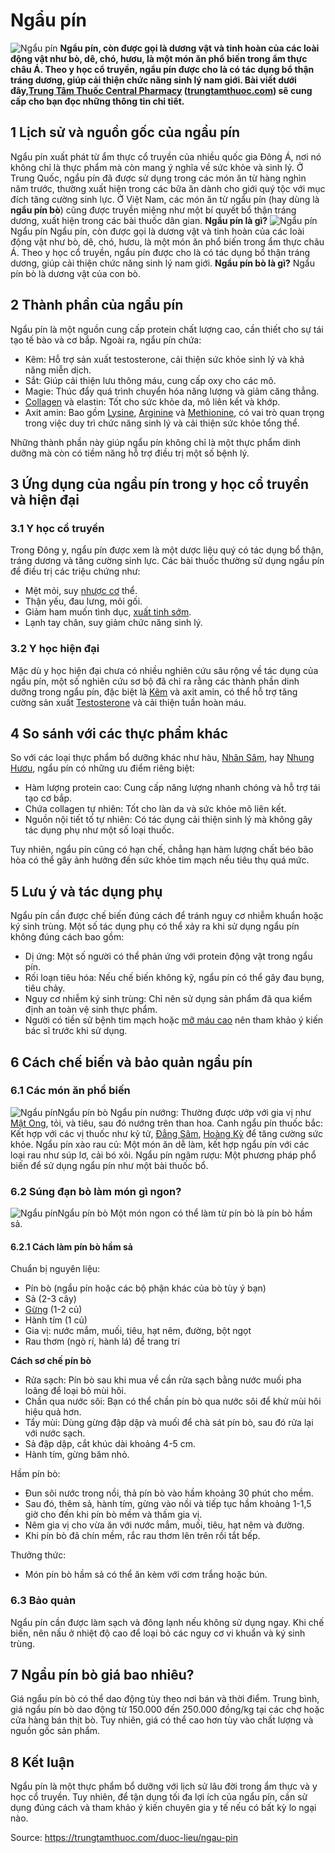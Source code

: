 # Ngẩu pín

![Ngẩu pín](https://trungtamthuoc.com/images/others/ngau-pin-1-5255.jpg)
**Ngẩu pín, còn được gọi là dương vật và tinh hoàn của các loài động vật như bò, dê, chó, hươu, là một món ăn phổ biến trong ẩm thực châu Á. Theo y học cổ truyền, ngẩu pín được cho là có tác dụng bổ thận tráng dương, giúp cải thiện chức năng sinh lý nam giới. Bài viết dưới đây,[Trung Tâm Thuốc Central Pharmacy](https://trungtamthuoc.com/ "Trung Tâm Thuốc Central Pharmacy") ([trungtamthuoc.com](https://trungtamthuoc.com/ "trungtamthuoc.com")) sẽ cung cấp cho bạn đọc những thông tin chi tiết.**
##  1 Lịch sử và nguồn gốc của ngẩu pín
Ngẩu pín xuất phát từ ẩm thực cổ truyền của nhiều quốc gia Đông Á, nơi nó không chỉ là thực phẩm mà còn mang ý nghĩa về sức khỏe và sinh lý. Ở Trung Quốc, ngẩu pín đã được sử dụng trong các món ăn từ hàng nghìn năm trước, thường xuất hiện trong các bữa ăn dành cho giới quý tộc với mục đích tăng cường sinh lực. Ở Việt Nam, các món ăn từ ngẩu pín (hay dùng là **ngẩu pín bò**) cũng được truyền miệng như một bí quyết bổ thận tráng dương, xuất hiện trong các bài thuốc dân gian.
**Ngẩu pín là gì?**
![Ngẩu pín](https://trungtamthuoc.com/images/item/ngau-pin-3.jpg)Ngẩu pín
Ngẩu pín, còn được gọi là dương vật và tinh hoàn của các loài động vật như bò, dê, chó, hươu, là một món ăn phổ biến trong ẩm thực châu Á. Theo y học cổ truyền, ngẩu pín được cho là có tác dụng bổ thận tráng dương, giúp cải thiện chức năng sinh lý nam giới. **Ngẩu pín bò là gì?** Ngẩu pín bò là dương vật của con bò. 
##  2 Thành phần của ngẩu pín
Ngẩu pín là một nguồn cung cấp protein chất lượng cao, cần thiết cho sự tái tạo tế bào và cơ bắp. Ngoài ra, ngẩu pín chứa:
  * Kẽm: Hỗ trợ sản xuất testosterone, cải thiện sức khỏe sinh lý và khả năng miễn dịch.
  * Sắt: Giúp cải thiện lưu thông máu, cung cấp oxy cho các mô.
  * Magie: Thúc đẩy quá trình chuyển hóa năng lượng và giảm căng thẳng.
  * [Collagen](https://trungtamthuoc.com/hoat-chat/collagen "Collagen") và elastin: Tốt cho sức khỏe da, mô liên kết và khớp.
  * Axit amin: Bao gồm [Lysine](https://trungtamthuoc.com/hoat-chat/lysine "Lysine"), [Arginine](https://trungtamthuoc.com/hoat-chat/arginine "Arginine") và [Methionine](https://trungtamthuoc.com/hoat-chat/methionine "Methionine"), có vai trò quan trọng trong việc duy trì chức năng sinh lý và cải thiện sức khỏe tổng thể.


Những thành phần này giúp ngẩu pín không chỉ là một thực phẩm dinh dưỡng mà còn có tiềm năng hỗ trợ điều trị một số bệnh lý.
##  3 Ứng dụng của ngẩu pín trong y học cổ truyền và hiện đại
### 3.1 Y học cổ truyền
Trong Đông y, ngẩu pín được xem là một dược liệu quý có tác dụng bổ thận, tráng dương và tăng cường sinh lực. Các bài thuốc thường sử dụng ngẩu pín để điều trị các triệu chứng như:
  * Mệt mỏi, suy [nhược cơ](https://trungtamthuoc.com/bai-viet/chan-doan-va-dieu-tri-nhuoc-co "nhược cơ") thể.
  * Thận yếu, đau lưng, mỏi gối.
  * Giảm ham muốn tình dục, [xuất tinh sớm](https://trungtamthuoc.com/bai-viet/xuat-tinh-som-nguyen-nhan-chan-doan-va-dieu-tri "xuất tinh sớm").
  * Lạnh tay chân, suy giảm chức năng sinh lý.


### 3.2 Y học hiện đại
Mặc dù y học hiện đại chưa có nhiều nghiên cứu sâu rộng về tác dụng của ngẩu pín, một số nghiên cứu sơ bộ đã chỉ ra rằng các thành phần dinh dưỡng trong ngẩu pín, đặc biệt là [Kẽm](https://trungtamthuoc.com/hoat-chat/kem "Kẽm") và axit amin, có thể hỗ trợ tăng cường sản xuất [Testosterone](https://trungtamthuoc.com/hoat-chat/testosterone "Testosterone") và cải thiện tuần hoàn máu.
##  4 So sánh với các thực phẩm khác
So với các loại thực phẩm bổ dưỡng khác như hàu, [Nhân Sâm](https://trungtamthuoc.com/duoc-lieu/nhan-sam "Nhân Sâm"), hay [Nhung Hươu](https://trungtamthuoc.com/hoat-chat/nhung-huou "Nhung Hươu"), ngẩu pín có những ưu điểm riêng biệt:
  * Hàm lượng protein cao: Cung cấp năng lượng nhanh chóng và hỗ trợ tái tạo cơ bắp.
  * Chứa collagen tự nhiên: Tốt cho làn da và sức khỏe mô liên kết.
  * Nguồn nội tiết tố tự nhiên: Có tác dụng cải thiện sinh lý mà không gây tác dụng phụ như một số loại thuốc.


Tuy nhiên, ngẩu pín cũng có hạn chế, chẳng hạn hàm lượng chất béo bão hòa có thể gây ảnh hưởng đến sức khỏe tim mạch nếu tiêu thụ quá mức.
##  5 Lưu ý và tác dụng phụ
Ngẩu pín cần được chế biến đúng cách để tránh nguy cơ nhiễm khuẩn hoặc ký sinh trùng. Một số tác dụng phụ có thể xảy ra khi sử dụng ngẩu pín không đúng cách bao gồm:
  * Dị ứng: Một số người có thể phản ứng với protein động vật trong ngẩu pín.
  * Rối loạn tiêu hóa: Nếu chế biến không kỹ, ngẩu pín có thể gây đau bụng, tiêu chảy.
  * Nguy cơ nhiễm ký sinh trùng: Chỉ nên sử dụng sản phẩm đã qua kiểm định an toàn vệ sinh thực phẩm.
  * Người có tiền sử bệnh tim mạch hoặc [mỡ máu cao](https://trungtamthuoc.com/bai-viet/mo-mau-cao-roi-loan-lipid-mau-la-gi-nguyen-nhan-va-hau-qua "mỡ máu cao") nên tham khảo ý kiến bác sĩ trước khi sử dụng.


##  6 Cách chế biến và bảo quản ngẩu pín
### 6.1 Các món ăn phổ biến
![Ngẩu pín](https://trungtamthuoc.com/images/item/ngau-pin-2.jpg)Ngẩu pín bò
Ngẩu pín nướng: Thường được ướp với gia vị như [Mật Ong](https://trungtamthuoc.com/hoat-chat/mat-ong "Mật Ong"), tỏi, và tiêu, sau đó nướng trên than hoa.
Canh ngẩu pín thuốc bắc: Kết hợp với các vị thuốc như kỷ tử, [Đẳng Sâm](https://trungtamthuoc.com/duoc-lieu/dang-sam "Đẳng Sâm"), [Hoàng Kỳ](https://trungtamthuoc.com/duoc-lieu/hoang-ky "Hoàng Kỳ") để tăng cường sức khỏe.
Ngẩu pín xào rau củ: Một món ăn dễ làm, kết hợp ngẩu pín với các loại rau như súp lơ, cải bó xôi.
Ngẩu pín ngâm rượu: Một phương pháp phổ biến để sử dụng ngẩu pín như một bài thuốc bổ.
### 6.2 Súng đạn bò làm món gì ngon? 
![Ngẩu pín](https://trungtamthuoc.com/images/item/ngau-pin-4.jpg)Ngẩu pín bò
Một món ngon có thể làm từ pín bò là pín bò hầm sả.
#### 6.2.1 Cách làm pín bò hầm sả
Chuẩn bị nguyên liệu:
  * Pín bò (ngẩu pín hoặc các bộ phận khác của bò tùy ý bạn)
  * Sả (2-3 cây)
  * [Gừng](https://trungtamthuoc.com/hoat-chat/gung "Gừng") (1-2 củ)
  * Hành tím (1 củ)
  * Gia vị: nước mắm, muối, tiêu, hạt nêm, đường, bột ngọt
  * Rau thơm (ngò rí, hành lá) để trang trí


**Cách sơ chế pín bò**
  * Rửa sạch: Pín bò sau khi mua về cần rửa sạch bằng nước muối pha loãng để loại bỏ mùi hôi.
  * Chần qua nước sôi: Bạn có thể chần pín bò qua nước sôi để khử mùi hôi hiệu quả hơn.
  * Tẩy mùi: Dùng gừng đập dập và muối để chà sát pín bò, sau đó rửa lại với nước sạch.
  * Sả đập dập, cắt khúc dài khoảng 4-5 cm.
  * Hành tím, gừng băm nhỏ.


Hầm pín bò:
  * Đun sôi nước trong nồi, thả pín bò vào hầm khoảng 30 phút cho mềm.
  * Sau đó, thêm sả, hành tím, gừng vào nồi và tiếp tục hầm khoảng 1-1,5 giờ cho đến khi pín bò mềm và thấm gia vị.
  * Nêm gia vị cho vừa ăn với nước mắm, muối, tiêu, hạt nêm và đường.
  * Khi pín bò đã chín mềm, rắc rau thơm lên trên rồi tắt bếp.


Thưởng thức:
  * Món pín bò hầm sả có thể ăn kèm với cơm trắng hoặc bún.


### 6.3 Bảo quản
Ngẩu pín cần được làm sạch và đông lạnh nếu không sử dụng ngay. Khi chế biến, nên nấu ở nhiệt độ cao để loại bỏ các nguy cơ vi khuẩn và ký sinh trùng.
##  7 Ngẩu pín bò giá bao nhiêu?
Giá ngẩu pín bò có thể dao động tùy theo nơi bán và thời điểm. Trung bình, giá ngẩu pín bò dao động từ 150.000 đến 250.000 đồng/kg tại các chợ hoặc cửa hàng bán thịt bò. Tuy nhiên, giá có thể cao hơn tùy vào chất lượng và nguồn gốc sản phẩm.
##  8 Kết luận
Ngẩu pín là một thực phẩm bổ dưỡng với lịch sử lâu đời trong ẩm thực và y học cổ truyền. Tuy nhiên, để tận dụng tối đa lợi ích của ngẩu pín, cần sử dụng đúng cách và tham khảo ý kiến chuyên gia y tế nếu có bất kỳ lo ngại nào. 


Source: https://trungtamthuoc.com/duoc-lieu/ngau-pin